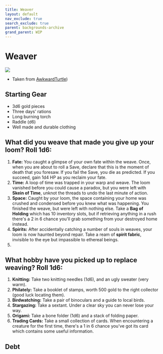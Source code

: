 ```yaml
---
title: Weaver
layout: default
nav_exclude: true
search_exclude: true
parent: backgrounds-archive
grand_parent: WIP
---
```


# Weaver

![](https://i.imgur.com/mKqtvmm.jpg)
- Taken from [AwkwardTurtle](https://hackmd.io/8-vfXU2GRFmsSp6a6G9ozw?both)) 

## Starting Gear

 * 3d6 gold pieces
 * Three days' rations
 * Long burning torch
 * Raddle (d6)
 * Well made and durable clothing

## What did you weave that made you give up your loom? Roll 1d6:

1. **Fate:** You caught a glimpse of your own fate within the weave.  Once, when you are about to roll a Save, declare that this is the moment of death that you foresaw. If you fail the Save, you die as predicted. If you succeed, gain 1d4 HP as you reclaim your fate.
2. **Time:** A loop of time was trapped in your warp and weave. The loom vanished before you could cause a paradox, but you were left with **Skein of Time**, unknot the threads to undo the last minute of action. 
3. **Space:** Caught by your loom, the space containing your home was crushed and condensed before you knew what was happening. You finished the weave, but were left with nothing else. Take a **Bag of Holding** which has 10 inventory slots, but if retrieving anything in a rush there's a 2 in 6 chance you'll grab something from your destroyed home instead.
4. **Spirits:** After accidentally catching a number of souls in weaves, your loom is now haunted beyond repair. Take a ream of **spirit fabric**, invisible to the eye but impassible to ethereal beings.
5. 

## What hobby have you picked up to replace weaving? Roll 1d6:

1. **Knitting:** Take two knitting needles (1d6), and an ugly sweater (very warm).
2. **Philately:** Take a booklet of stamps, worth 500 gold to the right collector (good luck locating them).
3. **Birdwatching:** Take a pair of binoculars and a guide to local birds.
4. **Stargazing:** Take a sextant. Under a clear sky you can never lose your way.
5. **Origami:** Take a bone folder (1d6) and a stack of folding paper.
6. **Trading Cards:** Take a small collection of cards. When encountering a creature for the first time, there's a 1 in 6 chance you've got its card which contains some useful information.

## Debt